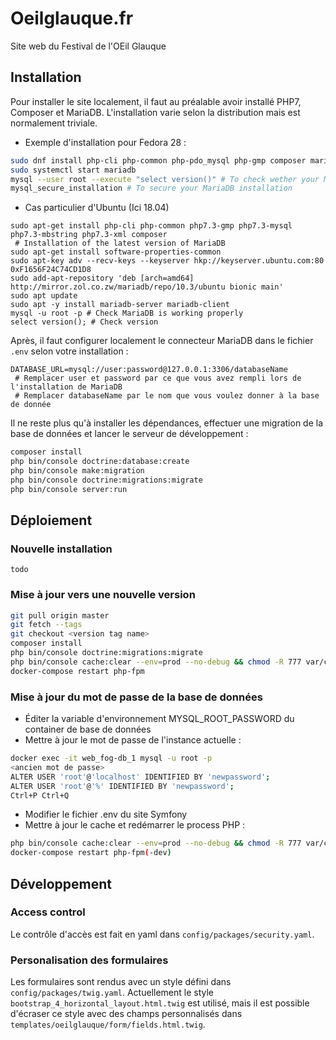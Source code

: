 # Oeilglauque.fr

Site web du Festival de l'OEil Glauque

## Installation

Pour installer le site localement, il faut au préalable avoir installé PHP7, Composer et MariaDB. L'installation varie selon la distribution mais est normalement triviale. 

 * Exemple d'installation pour Fedora 28 : 

```bash
sudo dnf install php-cli php-common php-pdo_mysql php-gmp composer mariadb-server
sudo systemctl start mariadb
mysql --user root --execute "select version()" # To check wether your MariaDB installation is working
mysql_secure_installation # To secure your MariaDB installation
```

 * Cas particulier d'Ubuntu (Ici 18.04)

```
sudo apt-get install php-cli php-common php7.3-gmp php7.3-mysql php7.3-mbstring php7.3-xml composer
 # Installation of the latest version of MariaDB
sudo apt-get install software-properties-common
sudo apt-key adv --recv-keys --keyserver hkp://keyserver.ubuntu.com:80 0xF1656F24C74CD1D8
sudo add-apt-repository 'deb [arch=amd64] http://mirror.zol.co.zw/mariadb/repo/10.3/ubuntu bionic main'
sudo apt update
sudo apt -y install mariadb-server mariadb-client
mysql -u root -p # Check MariaDB is working properly
select version(); # Check version
```

Après, il faut configurer localement le connecteur MariaDB dans le fichier `.env` selon votre installation :

``` 
DATABASE_URL=mysql://user:password@127.0.0.1:3306/databaseName
 # Remplacer user et password par ce que vous avez rempli lors de l'installation de MariaDB
 # Remplacer databaseName par le nom que vous voulez donner à la base de donnée
```

Il ne reste plus qu'à installer les dépendances, effectuer une migration de la base de données et lancer le serveur de développement : 

```bash
composer install
php bin/console doctrine:database:create
php bin/console make:migration
php bin/console doctrine:migrations:migrate
php bin/console server:run
```

## Déploiement

### Nouvelle installation 

`todo`

### Mise à jour vers une nouvelle version

```bash
git pull origin master
git fetch --tags
git checkout <version tag name>
composer install
php bin/console doctrine:migrations:migrate
php bin/console cache:clear --env=prod --no-debug && chmod -R 777 var/cache
docker-compose restart php-fpm
```

### Mise à jour du mot de passe de la base de données

 * Éditer la variable d'environnement MYSQL_ROOT_PASSWORD du container de base de données
 * Mettre à jour le mot de passe de l'instance actuelle :

```bash
docker exec -it web_fog-db_1 mysql -u root -p
<ancien mot de passe>
ALTER USER 'root'@'localhost' IDENTIFIED BY 'newpassword';
ALTER USER 'root'@'%' IDENTIFIED BY 'newpassword';
Ctrl+P Ctrl+Q
```

 * Modifier le fichier .env du site Symfony
 * Mettre à jour le cache et redémarrer le process PHP :

```bash
php bin/console cache:clear --env=prod --no-debug && chmod -R 777 var/cache
docker-compose restart php-fpm(-dev)
```

## Développement

### Access control

Le contrôle d'accès est fait en yaml dans `config/packages/security.yaml`. 

### Personalisation des formulaires

Les formulaires sont rendus avec un style défini dans `config/packages/twig.yaml`. Actuellement le style `bootstrap_4_horizontal_layout.html.twig` est utilisé, mais il est possible d'écraser ce style avec des champs personnalisés dans `templates/oeilglauque/form/fields.html.twig`. 
